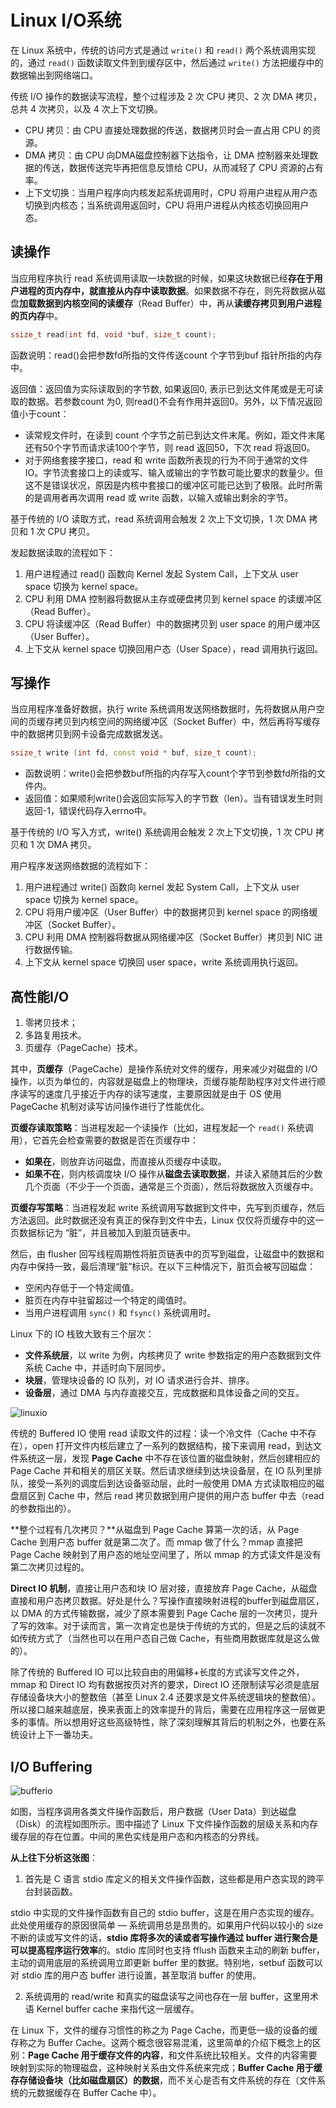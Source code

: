 # Linux I/O系统

在 Linux 系统中，传统的访问方式是通过 `write()` 和 `read()` 两个系统调用实现的，通过 `read()` 函数读取文件到到缓存区中，然后通过 `write()` 方法把缓存中的数据输出到网络端口。

传统 I/O 操作的数据读写流程，整个过程涉及 2 次 CPU 拷贝、2 次 DMA 拷贝，总共 4 次拷贝，以及 4 次上下文切换。

- CPU 拷贝：由 CPU 直接处理数据的传送，数据拷贝时会一直占用 CPU 的资源。
- DMA 拷贝：由 CPU 向DMA磁盘控制器下达指令，让 DMA 控制器来处理数据的传送，数据传送完毕再把信息反馈给 CPU，从而减轻了 CPU 资源的占有率。
- 上下文切换：当用户程序向内核发起系统调用时，CPU 将用户进程从用户态切换到内核态；当系统调用返回时，CPU 将用户进程从内核态切换回用户态。

## 读操作

当应用程序执行 read 系统调用读取一块数据的时候，如果这块数据已经**存在于用户进程的页内存中，就直接从内存中读取数据**。如果数据不存在，则先将数据从磁盘**加载数据到内核空间的读缓存**（Read Buffer）中，再从**读缓存拷贝到用户进程的页内存**中。

```cpp
ssize_t read(int fd, void *buf, size_t count);
```
函数说明：read()会把参数fd所指的文件传送count 个字节到buf 指针所指的内存中。

返回值：返回值为实际读取到的字节数, 如果返回0, 表示已到达文件尾或是无可读取的数据。若参数count 为0, 则read()不会有作用并返回0。另外，以下情况返回值小于count：

- 读常规文件时，在读到 count 个字节之前已到达文件末尾。例如，距文件末尾还有50个字节而请求读100个字节，则 read 返回50，下次 read 将返回0。
- 对于网络套接字接口，read 和 write 函数所表现的行为不同于通常的文件IO。字节流套接口上的读或写、输入或输出的字节数可能比要求的数量少。但这不是错误状况，原因是内核中套接口的缓冲区可能已达到了极限。此时所需的是调用者再次调用 read 或 write 函数，以输入或输出剩余的字节。 

基于传统的 I/O 读取方式，read 系统调用会触发 2 次上下文切换，1 次 DMA 拷贝和 1 次 CPU 拷贝。

发起数据读取的流程如下：

1. 用户进程通过 read() 函数向 Kernel 发起 System Call，上下文从 user space 切换为 kernel space。
2. CPU 利用 DMA 控制器将数据从主存或硬盘拷贝到 kernel space 的读缓冲区（Read Buffer）。
3. CPU 将读缓冲区（Read Buffer）中的数据拷贝到 user space 的用户缓冲区（User Buffer）。
4. 上下文从 kernel space 切换回用户态（User Space），read 调用执行返回。

## 写操作

当应用程序准备好数据，执行 write 系统调用发送网络数据时，先将数据从用户空间的页缓存拷贝到内核空间的网络缓冲区（Socket Buffer）中，然后再将写缓存中的数据拷贝到网卡设备完成数据发送。

```cpp
ssize_t write (int fd, const void * buf, size_t count); 
```

- 函数说明：write()会把参数buf所指的内存写入count个字节到参数fd所指的文件内。
- 返回值：如果顺利write()会返回实际写入的字节数（len）。当有错误发生时则返回-1，错误代码存入errno中。

基于传统的 I/O 写入方式，write() 系统调用会触发 2 次上下文切换，1 次 CPU 拷贝和 1 次 DMA 拷贝。

用户程序发送网络数据的流程如下：

1. 用户进程通过 write() 函数向 kernel 发起 System Call，上下文从 user space 切换为 kernel space。
2. CPU 将用户缓冲区（User Buffer）中的数据拷贝到 kernel space 的网络缓冲区（Socket Buffer）。
3. CPU 利用 DMA 控制器将数据从网络缓冲区（Socket Buffer）拷贝到 NIC 进行数据传输。
4. 上下文从 kernel space 切换回 user space，write 系统调用执行返回。

## 高性能I/O

1. 零拷贝技术；
2. 多路复用技术。
3. 页缓存（PageCache）技术。

其中，**页缓存**（PageCache）是操作系统对文件的缓存，用来减少对磁盘的 I/O 操作，以页为单位的，内容就是磁盘上的物理块，页缓存能帮助程序对文件进行顺序读写的速度几乎接近于内存的读写速度，主要原因就是由于 OS 使用 PageCache 机制对读写访问操作进行了性能优化。

**页缓存读取策略**：当进程发起一个读操作（比如，进程发起一个 `read()` 系统调用），它首先会检查需要的数据是否在页缓存中：

- **如果在**，则放弃访问磁盘，而直接从页缓存中读取。
- **如果不在**，则内核调度块 I/O 操作从**磁盘去读取数据**，并读入紧随其后的少数几个页面（不少于一个页面，通常是三个页面），然后将数据放入页缓存中。

**页缓存写策略**：当进程发起 write 系统调用写数据到文件中，先写到页缓存，然后方法返回。此时数据还没有真正的保存到文件中去，Linux 仅仅将页缓存中的这一页数据标记为 “脏”，并且被加入到脏页链表中。

然后，由 flusher 回写线程周期性将脏页链表中的页写到磁盘，让磁盘中的数据和内存中保持一致，最后清理“脏”标识。在以下三种情况下，脏页会被写回磁盘：

- 空闲内存低于一个特定阈值。
- 脏页在内存中驻留超过一个特定的阈值时。
- 当用户进程调用 `sync()` 和 `fsync()` 系统调用时。

Linux 下的 IO 栈致大致有三个层次：

- **文件系统层**，以 write 为例，内核拷贝了 write 参数指定的用户态数据到文件系统 Cache 中，并适时向下层同步。
- **块层**，管理块设备的 IO 队列，对 IO 请求进行合并、排序。
- **设备层**，通过 DMA 与内存直接交互，完成数据和具体设备之间的交互。

![linuxio](/note/linux/pics/linuxio.jpg)

传统的 Buffered IO 使用 read 读取文件的过程：读一个冷文件（Cache 中不存在），open 打开文件内核后建立了一系列的数据结构，接下来调用 read，到达文件系统这一层，发现 **Page Cache** 中不存在该位置的磁盘映射，然后创建相应的 Page Cache 并和相关的扇区关联。然后请求继续到达块设备层，在 IO 队列里排队，接受一系列的调度后到达设备驱动层，此时一般使用 DMA 方式读取相应的磁盘扇区到 Cache 中，然后 read 拷贝数据到用户提供的用户态 buffer 中去（read 的参数指出的）。

**整个过程有几次拷贝？**从磁盘到 Page Cache 算第一次的话，从 Page Cache 到用户态 buffer 就是第二次了。而 mmap 做了什么？mmap 直接把 Page Cache 映射到了用户态的地址空间里了，所以 mmap 的方式读文件是没有第二次拷贝过程的。

**Direct IO 机制**，直接让用户态和块 IO 层对接，直接放弃 Page Cache，从磁盘直接和用户态拷贝数据。好处是什么？写操作直接映射进程的buffer到磁盘扇区，以 DMA 的方式传输数据，减少了原本需要到 Page Cache 层的一次拷贝，提升了写的效率。对于读而言，第一次肯定也是快于传统的方式的，但是之后的读就不如传统方式了（当然也可以在用户态自己做 Cache，有些商用数据库就是这么做的）。

除了传统的 Buffered IO 可以比较自由的用偏移+长度的方式读写文件之外，mmap 和 Direct IO 均有数据按页对齐的要求，Direct IO 还限制读写必须是底层存储设备块大小的整数倍（甚至 Linux 2.4 还要求是文件系统逻辑块的整数倍）。所以接口越来越底层，换来表面上的效率提升的背后，需要在应用程序这一层做更多的事情。所以想用好这些高级特性，除了深刻理解其背后的机制之外，也要在系统设计上下一番功夫。

## I/O Buffering

![bufferio](/note/linux/pics/bufferio.jpg)

如图，当程序调用各类文件操作函数后，用户数据（User Data）到达磁盘（Disk）的流程如图所示。图中描述了 Linux 下文件操作函数的层级关系和内存缓存层的存在位置。中间的黑色实线是用户态和内核态的分界线。

**从上往下分析这张图**：

1. 首先是 C 语言 stdio 库定义的相关文件操作函数，这些都是用户态实现的跨平台封装函数。

stdio 中实现的文件操作函数有自己的 stdio buffer，这是在用户态实现的缓存。此处使用缓存的原因很简单 — 系统调用总是昂贵的。如果用户代码以较小的 size 不断的读或写文件的话，**stdio 库将多次的读或者写操作通过 buffer 进行聚合是可以提高程序运行效率**的。stdio 库同时也支持 fflush 函数来主动的刷新 buffer，主动的调用底层的系统调用立即更新 buffer 里的数据。特别地，setbuf 函数可以对 stdio 库的用户态 buffer 进行设置，甚至取消 buffer 的使用。

2. 系统调用的 read/write 和真实的磁盘读写之间也存在一层 buffer，这里用术语 Kernel buffer cache 来指代这一层缓存。

在 Linux 下，文件的缓存习惯性的称之为 Page Cache，而更低一级的设备的缓存称之为 Buffer Cache。这两个概念很容易混淆，这里简单的介绍下概念上的区别：**Page Cache 用于缓存文件的内容**，和文件系统比较相关。文件的内容需要映射到实际的物理磁盘，这种映射关系由文件系统来完成；**Buffer Cache 用于缓存存储设备块（比如磁盘扇区）的数据**，而不关心是否有文件系统的存在（文件系统的元数据缓存在 Buffer Cache 中）。

